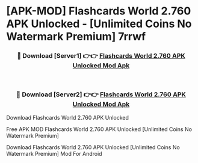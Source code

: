 # [APK-MOD] Flashcards World 2.760 APK Unlocked - [Unlimited Coins No Watermark Premium] 7rrwf



<div align="center">
<h3>🔴 Download [Server1] 👉👉 <a href="https://momento.my/?title=Flashcards_World_2.760_APK_Unlocked">Flashcards World 2.760 APK Unlocked Mod Apk</a></h3><br>

<h3>🔴 Download [Server2] 👉👉 <a href="https://momento.my/?title=Flashcards_World_2.760_APK_Unlocked">Flashcards World 2.760 APK Unlocked Mod Apk</a></h3>
</div>



Download Flashcards World 2.760 APK Unlocked 

Free APK MOD Flashcards World 2.760 APK Unlocked [Unlimited Coins No Watermark Premium]

Download Flashcards World 2.760 APK Unlocked [Unlimited Coins No Watermark Premium] Mod For Android
